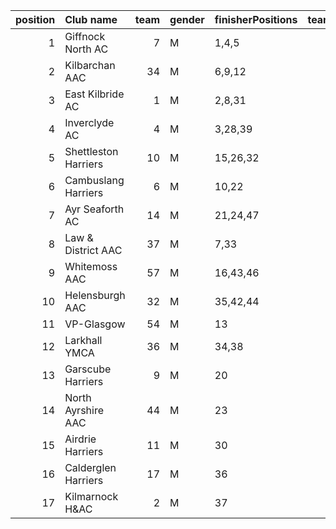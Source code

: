 |   position | Club name            |   team | gender   | finisherPositions   |   teamPoints |   penaltyPoints |   totalPoints |   totalFinishers | Website                               |
|-----------:|:---------------------|-------:|:---------|:--------------------|-------------:|----------------:|--------------:|-----------------:|:--------------------------------------|
|          1 | Giffnock North AC    |      7 | M        | 1,4,5               |           10 |               0 |            10 |                8 | https://www.giffnocknorth.co.uk/      |
|          2 | Kilbarchan AAC       |     34 | M        | 6,9,12              |           27 |               0 |            27 |                6 | https://kilbarchanaac.org.uk/         |
|          3 | East Kilbride AC     |      1 | M        | 2,8,31              |           41 |               0 |            41 |                4 | http://www.ekac.org.uk/               |
|          4 | Inverclyde AC        |      4 | M        | 3,28,39             |           70 |               0 |            70 |                3 | https://www.inverclydeac.org/         |
|          5 | Shettleston Harriers |     10 | M        | 15,26,32            |           73 |               0 |            73 |                5 | http://shettlestonharriers.org.uk/    |
|          6 | Cambuslang Harriers  |      6 | M        | 10,22               |           32 |              58 |            90 |                2 | https://cambuslangharriers.org/       |
|          7 | Ayr Seaforth AC      |     14 | M        | 21,24,47            |           92 |               0 |            92 |                3 | https://www.ayrseaforth.co.uk/        |
|          8 | Law & District AAC   |     37 | M        | 7,33                |           40 |              58 |            98 |                2 | http://www.lawaac.co.uk/              |
|          9 | Whitemoss AAC        |     57 | M        | 16,43,46            |          105 |               0 |           105 |                3 | https://whitemossaac.co.uk/           |
|         10 | Helensburgh AAC      |     32 | M        | 35,42,44            |          121 |               0 |           121 |                4 | https://www.helensburghaac.com/       |
|         11 | VP-Glasgow           |     54 | M        | 13                  |           13 |             116 |           129 |                1 | https://www.vp-glasgow.com            |
|         12 | Larkhall YMCA        |     36 | M        | 34,38               |           72 |              58 |           130 |                2 | https://www.larkhallymcaharriers.org  |
|         13 | Garscube Harriers    |      9 | M        | 20                  |           20 |             116 |           136 |                1 | https://www.garscubeharriers.org.uk/  |
|         14 | North Ayrshire AAC   |     44 | M        | 23                  |           23 |             116 |           139 |                1 | https://naathletics.co.uk/            |
|         15 | Airdrie Harriers     |     11 | M        | 30                  |           30 |             116 |           146 |                1 | http://airdrieharriers.org/           |
|         16 | Calderglen Harriers  |     17 | M        | 36                  |           36 |             116 |           152 |                1 | http://www.calderglenharriers.org.uk/ |
|         17 | Kilmarnock H&AC      |      2 | M        | 37                  |           37 |             116 |           153 |                1 | http://www.kilmarnockharriers.com/    |